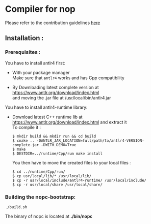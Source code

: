 # Compiler for nop
Please refer to the contribution guidelines [here](CONTRIBUTING.md)

## Installation :


### Prerequisites :

You have to install antlr4 first:
- With your package manager <br>
  Make sure that `antlr4` works and has Cpp compatibility

- By Downloading latest complete version at https://www.antlr.org/download/index.html <br>
and moving the .jar file at /usr/local/bin/antlr4.jar

You have to install antlr4-runtime library:
- Download latest C++ runtime lib at https://www.antlr.org/download/index.html and extract it<br>
  To compile it :
  ```
  $ mkdir build && mkdir run && cd build
  $ cmake .. -DANTLR_JAR_LOCATION=full/path/to/antlr4-VERSION-complete.jar -DWITH_DEMO=True
  $ make
  $ DESTDIR=../runtime/Cpp/run make install
  ```
  You then have to move the created files to your local files :
  ```
  $ cd ../runtime/Cpp/run/
  $ cp usr/local/lib/* /usr/local/lib/
  $ cp -r usr/local/include/antlr4-runtime/ /usr/local/include/
  $ cp -r usr/local/share /usr/local/share/
  ```

### Building the nopc-bootstrap:

```./build.sh```

The binary of nopc is located at **./bin/nopc**